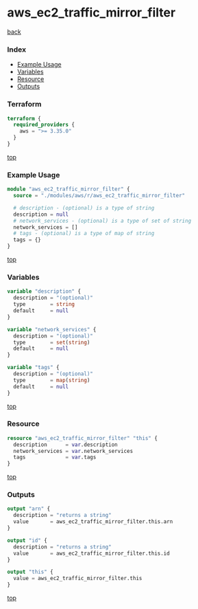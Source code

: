# aws_ec2_traffic_mirror_filter

[back](../aws.md)

### Index

- [Example Usage](#example-usage)
- [Variables](#variables)
- [Resource](#resource)
- [Outputs](#outputs)

### Terraform

```terraform
terraform {
  required_providers {
    aws = ">= 3.35.0"
  }
}
```

[top](#index)

### Example Usage

```terraform
module "aws_ec2_traffic_mirror_filter" {
  source = "./modules/aws/r/aws_ec2_traffic_mirror_filter"

  # description - (optional) is a type of string
  description = null
  # network_services - (optional) is a type of set of string
  network_services = []
  # tags - (optional) is a type of map of string
  tags = {}
}
```

[top](#index)

### Variables

```terraform
variable "description" {
  description = "(optional)"
  type        = string
  default     = null
}

variable "network_services" {
  description = "(optional)"
  type        = set(string)
  default     = null
}

variable "tags" {
  description = "(optional)"
  type        = map(string)
  default     = null
}
```

[top](#index)

### Resource

```terraform
resource "aws_ec2_traffic_mirror_filter" "this" {
  description      = var.description
  network_services = var.network_services
  tags             = var.tags
}
```

[top](#index)

### Outputs

```terraform
output "arn" {
  description = "returns a string"
  value       = aws_ec2_traffic_mirror_filter.this.arn
}

output "id" {
  description = "returns a string"
  value       = aws_ec2_traffic_mirror_filter.this.id
}

output "this" {
  value = aws_ec2_traffic_mirror_filter.this
}
```

[top](#index)